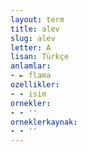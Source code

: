 ```yaml
---
layout: term
title: alev
slug: alev
letter: A
lisan: Türkçe
anlamlar:
- ► flama
ozellikler:
- - isim
ornekler:
- - ''
orneklerkaynak:
- - ''
---
```

